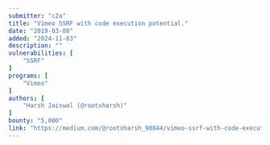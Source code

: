 ```yaml
---
submitter: "c2a"
title: "Vimeo SSRF with code execution potential."
date: "2019-03-08"
added: "2024-11-03"
description: ""
vulnerabilities: [
    "SSRF"
]
programs: [
    "Vimeo"
]
authors: [
    "Harsh Jaiswal (@rootxharsh)"
]
bounty: "5,000"
link: "https://medium.com/@rootxharsh_90844/vimeo-ssrf-with-code-execution-potential-68c774ba7c1e"
---
```




